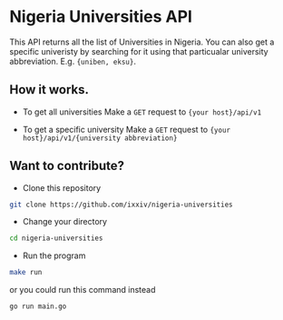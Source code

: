 # Nigeria Universities API

This API returns all the list of Universities in Nigeria. You can also get a specific univeristy by searching for it using that particualar university abbreviation. E.g. `{uniben, eksu}`.

## How it works.

- To get all universities
  Make a `GET` request to `{your host}/api/v1`

- To get a specific university
  Make a `GET` request to `{your host}/api/v1/{university abbreviation}`

## Want to contribute?

- Clone this repository

```bash
git clone https://github.com/ixxiv/nigeria-universities
```

- Change your directory

```bash
cd nigeria-universities
```

- Run the program

```bash
make run
```
or you could run this command instead

```bash
go run main.go
```